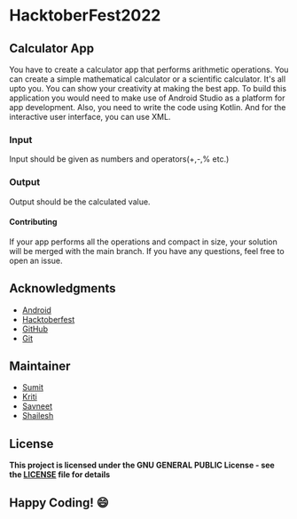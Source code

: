
# HacktoberFest2022
## Calculator App

You have to create a calculator app that performs arithmetic operations. You can create a simple mathematical calculator or a scientific calculator. It's all upto you. You can show your creativity at making the best app.
To build this application you would need to make use of Android Studio as a platform for app development. Also, you need to write the code using Kotlin. And for the interactive user interface, you can use XML.

### Input
Input should be given as numbers and operators(+,-,% etc.) 

### Output
Output should be the calculated value.

#### Contributing
If your app performs all the operations and compact in size, your solution will be merged with the main branch. If you have any questions, feel free to open an issue.

## Acknowledgments
- [Android](https://developer.android.com/docs)
- [Hacktoberfest](https://hacktoberfest.digitalocean.com/)
- [GitHub](https://github.com)
- [Git](https://git-scm.com/)

## Maintainer
- [Sumit](https://github.com/isumitmalhotra)
- [Kriti](https://github.com/kritigupta45)
- [Savneet](https://github.com/savneetkaur03)
- [Shailesh](https://github.com/ShaileshKumar007)

## License
**This project is licensed under the GNU GENERAL PUBLIC License - see the [LICENSE](../../LICENSE) file for details**


## Happy Coding! :smile:




